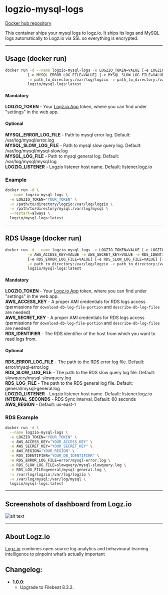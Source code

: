 logzio-mysql-logs
=========================

[Docker hub repository](https://hub.docker.com/r/logzio/mysql-logs/)

This container ships your mysql logs to logz.io.
It ships its logs and MySQL logs automatically to Logz.io via SSL so everything is encrypted.


***
## Usage (docker run)

```bash
docker run -d --name logzio-mysql-logs -e LOGZIO_TOKEN=VALUE [-e LOGZIO_LISTENER=VALUE] \
          [-e MYSQL_ERROR_LOG_FILE=VALUE] [-e MYSQL_SLOW_LOG_FILE=VALUE] [-e MYSQL_LOG_FILE=VALUE] \
          -v path_to_directory:/var/log/logzio -v path_to_directory:/var/log/mysql \
          logzio/mysql-logs:latest
```

#### Mandatory<br>
**LOGZIO_TOKEN** - Your [Logz.io App](https://app.logz.io) token, where you can find under "settings" in the web app.<br>

#### Optional<br>
**MYSQL_ERROR_LOG_FILE** - Path to mysql error log. Default: /var/log/mysql/error.log<br>
**MYSQL_SLOW_LOG_FILE** - Path to mysql slow query log. Default: /var/log/mysql/mysql-slow.log<br>
**MYSQL_LOG_FILE** - Path to mysql general log. Default: /var/log/mysql/mysql.log<br>
**LOGZIO_LISTENER** - Logzio listener host name. Default: listener.logz.io<br>


### Example
```bash
docker run -d \
  --name logzio-mysql-logs \
  -e LOGZIO_TOKEN="YOUR_TOKEN" \
  -v /path/to/directory/logzio:/var/log/logzio \
  -v /path/to/directory/mysql:/var/log/mysql \
  --restart=always \
  logzio/mysql-logs:latest
```

***
## RDS Usage (docker run)

```bash
docker run -d --name logzio-mysql-logs -e LOGZIO_TOKEN=VALUE [-e LOGZIO_LISTENER=VALUE] \
          -e AWS_ACCESS_KEY=VALUE -e AWS_SECRET_KEY=VALUE -e RDS_IDENTIFIER=VALUE [-e AWS_REGION=VALUE] \
          [-e RDS_ERROR_LOG_FILE=VALUE] [-e RDS_SLOW_LOG_FILE=VALUE] [-e RDS_LOG_FILE=VALUE] \
          -v path_to_directory:/var/log/logzio -v path_to_directory:/var/log/mysql \
          logzio/mysql-logs:latest
```

#### Mandatory<br>
**LOGZIO_TOKEN** - Your [Logz.io App](https://app.logz.io) token, where you can find under "settings" in the web app.<br>
**AWS_ACCESS_KEY** - A proper AMI credentials for RDS logs access (permissions for `download-db-log-file-portion` and `describe-db-log-files` are needed)<br>
**AWS_SECRET_KEY** - A proper AMI credentials for RDS logs access (permissions for `download-db-log-file-portion` and `describe-db-log-files` are needed)<br>
**RDS_IDENTIFIER** - The RDS identifier of the host from which you want to read logs from.<br>

#### Optional<br>
**RDS_ERROR_LOG_FILE** - The path to the RDS error log file. Default: error/mysql-error.log <br>
**RDS_SLOW_LOG_FILE** - The path to the RDS slow query log file. Default: slowquery/mysql-slowquery.log <br>
**RDS_LOG_FILE** - The path to the RDS general log file. Default: general/mysql-general.log <br>
**LOGZIO_LISTENER** - Logzio listener host name. Default: listener.logz.io <br>
**INTERVAL_SECONDS** - RDS Sync interval. Default: 60 seconds <br>
**AWS_REGION** - Default: us-east-1 <br>

### RDS Example
```bash
docker run -d \
  --name logzio-mysql-logs \
  -e LOGZIO_TOKEN="YOUR_TOKEN" \
  -e AWS_ACCESS_KEY="YOUR_ACCESS_KEY" \
  -e AWS_SECRET_KEY="YOUR_SECRET_KEY" \
  -e AWS_REGION="YOUR_REGION" \
  -e RDS_IDENTIFIER="YOUR_DB_IDENTIFIER" \
  -e RDS_ERROR_LOG_FILE=error/mysql-error.log \
  -e RDS_SLOW_LOG_FILE=slowquery/mysql-slowquery.log \
  -e RDS_LOG_FILE=general/mysql-general.log \
  -v /var/log/logzio:/var/log/logzio \
  -v /var/log/mysql:/var/log/mysql \
  logzio/mysql-logs:latest
```

***
## Screenshots of dashboard from Logz.io
![alt text](https://images.contentful.com/50k90z6lk1k7/5M1Ayh1HxYuiY8soCgCCMc/fcaf1eb5fa28f98ec24a26fe96b222ac/mysql_monitor_dash.png?h=250& "Logz.io Dashboard")
***
## About Logz.io
[Logz.io](https://logz.io) combines open source log analytics and behavioural learning intelligence to pinpoint what’s actually important

## Changelog:
- **1.0.0**:
  - Upgrade to Filebeat 8.3.2.